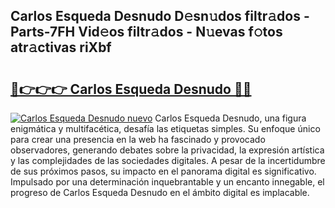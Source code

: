 ## Carlos Esqueda Desnudo D𝚎sn𝚞dos filtr𝚊dos - Parts-7FH Vid𝚎os filtr𝚊dos - N𝚞evas f𝚘tos atr𝚊ctivas riXbf

# <h2><a href="http://mb6osd.tromn.icu/?c=Carlos+Esqueda+Desnudo">🔗👉👉👉 Carlos Esqueda Desnudo 🔗🔗</a></h2>

[![Carlos Esqueda Desnudo nuevo](https://i.imgur.com/pEAQMta.gif)](http://mb6osd.tromn.icu/?c=Carlos+Esqueda+Desnudo)
Carlos Esqueda Desnudo, una figura enigmática y multifacética, desafía las etiquetas simples. Su enfoque único para crear una presencia en la web ha fascinado y provocado observadores, generando debates sobre la privacidad, la expresión artística y las complejidades de las sociedades digitales. A pesar de la incertidumbre de sus próximos pasos, su impacto en el panorama digital es significativo. Impulsado por una determinación inquebrantable y un encanto innegable, el progreso de Carlos Esqueda Desnudo en el ámbito digital es implacable.
